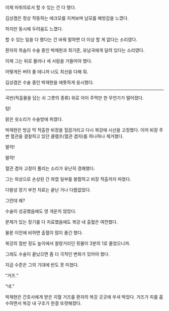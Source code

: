 이제 마취의로서 할 수 있는 건 다 했다.

김상겸은 정상 작동하는 에크모를 지켜보며 남모를 해방감을 느꼈다.

하지만 동시에 두려움도 느꼈다.

할 수 있는 일을 다 했다는 건 바꿔 말하면 더 이상 할 게 없다는 소리였다.

환자의 목숨이 수술 중인 박재현과 최기준, 유남국에게 달려 있다는 소리였다.

이제 그는 뒤로 물러나 세 사람을 거들어야 했다.

어떻게든 버텨 줄 테니까 너도 최선을 다해 줘.

김상겸은 수술 중인 박재현을 애틋하게 응시했다.

* * *

곡반(적출물을 담는 쇠 그릇의 종류) 위로 아이 주먹만 한 무언가가 떨어졌다.

텅!

맑은 쇳소리가 수술방에 퍼졌다.

박재현은 방금 막 적출한 비장을 힐끔거리고 다시 복강에 시선을 고정했다. 이어 비장 주변 혈관을 결찰하고 있던 클램프(혈관 겸자)를 하나하나 제거했다.

딸칵!

딸칵!

혈관 겸자 고정이 풀리는 소리가 유난히 경쾌했다.

그는 외상으로 손상된 간 좌엽 일부를 봉합하고 비장 적출까지 마쳤다.

다발성 장기 부전 치료는 끝난 거나 다름없었다.

그런데 왜?

수술이 성공했음에도 영 개운치 않았다.

문제가 있는 장기를 다 치료했음에도 복강 내 출혈은 여전했다.

물론 이전에 비하면 출혈이 많이 줄긴 했다.

복강의 절반 정도 높이에서 찰랑거리던 핏물이 3분의 1로 줄었으니까.

그래도 수술이 끝났으면 좀 더 극적인 변화가 있어야 했다.

지금 수준은 그의 기대에 반도 못 미쳤다.

“거즈.”

“네.”

박재현은 간호사에게 받은 지혈 거즈를 환자의 복강 곳곳에 쑤셔 박았다. 거즈가 피를 흡수하면서 복강 내 구조가 한결 또렷해졌다.